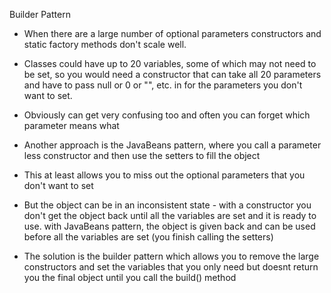 Builder Pattern

- When there are a large number of optional parameters constructors and static factory methods don't scale well.

- Classes could have up to 20 variables, some of which may not need to be set, so you would need a constructor that can take all 20 parameters and have to pass null or 0 or "", etc. in for the parameters you don't want to set.

- Obviously can get very confusing too and often you can forget which parameter means what

- Another approach is the JavaBeans pattern, where you call a parameter less constructor and then use the setters to fill the object

- This at least allows you to miss out the optional parameters that you don't want to set

- But the object can be in an inconsistent state - with a constructor you don't get the object back until all the variables are set and it is ready to use. with JavaBeans pattern, the object is given back and can be used before all the variables are set (you finish calling the setters)

- The solution is the builder pattern which allows you to remove the large constructors and set the variables that you only need but doesnt return you the final object until you call the build() method

